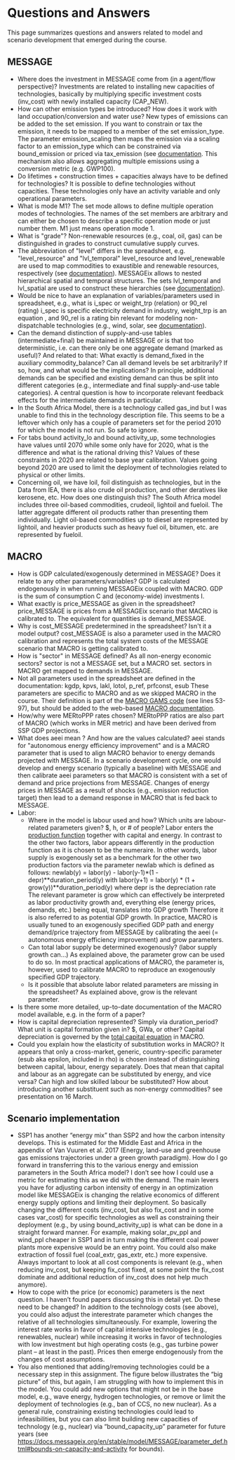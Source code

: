 Questions and Answers
=====================
This page summarizes questions and answers related to model and scenario development that emerged during the course.

MESSAGE
-------
- Where does the investment in MESSAGE come from (in a agent/flow perspective)?
  Investments are related to installing new capacities of technologies, basically by multiplying specific investment costs (inv_cost) with newly installed capacity (CAP_NEW).
- How can other emission types be introduced? How does it work with land occupation/conversion and water use?
  New types of emissions can be added to the set emission. If you want to constrain or tax the emission, it needs to be mapped to a member of the set emission_type. The parameter emission_scaling then maps the emission via a scaling factor to an emission_type which can be constrained via bound_emission or priced via tax_emission (see [documentation](https://docs.messageix.org/en/latest/model/MESSAGE/parameter_def.html#parameters-of-the-emission-section). This mechanism also allows aggregating multiple emissions using a conversion metric (e.g. GWP100).
- Do lifetimes + construction times + capacities always have to be defined for technologies?
  It is possible to define technologies without capacities. These technologies only have an activity variable and only operational parameters.
- What is mode M1?
  The set mode allows to define multiple operation modes of technologies. The names of the set members are arbitrary and can either be chosen to describe a specific operation mode or just number them. M1 just means operation mode 1.
- What is "grade"?
  Non-renewable resources (e.g., coal, oil, gas) can be distinguished in grades to construct cumulative supply curves.
- The abbreviation of "level" differs in the spreadsheet, e.g. "level_resource" and "lvl_temporal"
  level_resource and level_renewable are used to map commodities to exaustible and renewable resources, respectively (see [documentation](https://docs.messageix.org/en/latest/model/MESSAGE/sets_maps_def.html#category-types-and-mappings)). MESSAGEix allows to nested hierarchical spatial and temporal structures. The sets lvl_temporal and lvl_spatial are used to construct these hierarchies (see [documentation](https://docs.messageix.org/en/latest/model/MESSAGE/sets_maps_def.html#sets-in-the-messageix-implementation)).
- Would be nice to have an explanation of variables/parameters used in spreadsheet, e.g., what is i_spec or weight_trp (relation) or 90_rel (rating)
  i_spec is specific electricity demand in industry, weight_trp is an equation , and 90_rel is a rating bin relevant for modeling non-dispatchable technologies (e.g., wind, solar, see [documentation](https://docs.messageix.org/en/latest/model/MESSAGE/model_core.html#auxilary-variables-for-technology-activity-by-rating-bins)).
- Can the demand distinction of supply-and-use tables (intermediate+final) be maintained in MESSAGE or is that too deterministic, i.e. can there only be one aggregate demand (marked as useful)? And related to that: What exactly is demand_fixed in the auxiliary commodity_balance? Can all demand levels be set arbitrarily? If so, how, and what would be the implications?
  In principle, additional demands can be specified and existing demand can thus be split into different categories (e.g., intermediate and final supply-and-use table categories). A central question is how to incorporate relevant feedback effects for the intermediate demands in particular.
- In the South Africa Model, there is a technology called gas_ind but I was unable to find this in the technology description file.
  This seems to be a leftover which only has a couple of parameters set for the period 2010 for which the model is not run. So safe to ignore.
-	For tabs bound activity_lo and bound activity_up, some technologies have values until 2070 while some only have for 2020, what is the difference and what is the rational driving this?
  Values of these constraints in 2020 are related to base year calibration. Values going beyond 2020 are used to limit the deployment of technologies related to physical or other limits.
-	Concerning oil, we have loil, foil distinguish as technologies, but in the Data from IEA, there is also crude oil production, and other deratives like kerosene, etc. How does one distinguish this?
  The South Africa model includes three oil-based commodities, crudeoil, lightoil and fueloil. The latter aggregate different oil products rather than presenting them individually. Light oil-based commodities up to diesel are represented by lightoil, and heavier products such as heavy fuel oil, bitumen, etc. are represented by fueloil.

MACRO
-----
- How is GDP calculated/exogenously determined in MESSAGE? Does it relate to any other parameters/variables?
  GDP is calculated endogenously in when running MESSAGEix coupled with MACRO. GDP is the sum of consumption C and (economy-wide) investments I.
- What exactly is price_MESSAGE as given in the spreadsheet?
  price_MESSAGE is prices from a MESSAGEix scenario that MACRO is calibrated to. The equivalent for quantities is demand_MESSAGE.
- Why is cost_MESSAGE predetermined in the spreadsheet? Isn't it a model output?
  cost_MESSAGE is also a parameter used in the MACRO calibration and represents the total system costs of the MESSAGE scenario that MACRO is getting calibrated to.
- How is "sector" in MESSAGE defined? As all non-energy economic sectors?
  sector is not a MESSAGE set, but a MACRO set. sectors in MACRO get mapped to demands in MESSAGE.
- Not all parameters used in the spreadsheet are defined in the documentation: kgdp, kpvs, lakl, lotol, p_ref, prfconst, esub
  These parameters are specific to MACRO and as we skipped MACRO in the course. Their definition is part of the [MACRO GAMS code](https://github.com/iiasa/message_ix/blob/main/message_ix/model/MACRO/macro_data_load.gms) (see lines 53-97), but should be added to the web-based [MACRO documentation](https://docs.messageix.org/en/latest/model/MACRO/macro_core.html).
- How/why were MERtoPPP rates chosen?
  MERtoPPP ratios are also part of MACRO (which works in MER metric) and have been derived from SSP GDP projections.
- What does aeei mean ? And how are the values calculated?
  aeei stands for "autonomous energy efficiency improvement" and is a MACRO parameter that is used to align MACRO behavior to energy demands projected with MESSAGE. In a scenario development cycle, one would develop and energy scenario (typically a baseline) with MESSAGE and then calibrate aeei parameters so that MACRO is consistent with a set of demand and price projections from MESSAGE. Changes of energy prices in MESSAGE as a result of shocks (e.g., emission reduction target) then lead to a demand response in MACRO that is fed back to MESSAGE.
- Labor:
  - Where in the model is labour used and how? Which units are labour-related parameters given? $, h, or # of people?
    Labor enters the [production function](https://docs.messageix.org/en/latest/model/MACRO/macro_core.html#equation-new-production) together with capital and energy. In contrast to the other two factors, labor appears differently in the production function as it is chosen to be the numeraire. In other words, labor supply is exogenously set as a benchmark for the other two production factors via the parameter newlab which is defined as follows:
    newlab(y) = labor(y) - labor(y-1)*(1 - depr)**duration_period(y) with labor(y+1) = labor(y) * (1 + grow(y))**duration_period(y) where depr is the depreciation rate
    The relevant parameter is grow which can effectively be interpreted as labor productivity growth and, everything else (energy prices, demands, etc.) being equal, translates into GDP growth Therefore it is also referred to as potential GDP growth. In practice, MACRO is usually tuned to an exogenously specified GDP path and energy demand/price trajectory from MESSAGE by calibrating the aeei (= autonomous energy efficiency improvement) and grow parameters.
  - Can total labor supply be determined exogenously? (labor supply growth can...)
    As explained above, the parameter grow can be used to do so. In most practical applications of MACRO, the parameter is, however, used to calibrate MACRO to reproduce an exogenously specified GDP trajectory.
  - Is it possible that absolute labor related parameters are missing in the spreadsheet?
    As explained above, grow is the relevant parameter.
- Is there some more detailed, up-to-date documentation of the MACRO model available, e.g. in the form of a paper?
- How is capital depreciation represented? Simply via duration_period? What unit is capital formation given in? $, GWa, or other?
  Capital depreciation is governed by the [total capital equation](https://docs.messageix.org/en/latest/model/MACRO/macro_core.html#equation-total-capital) in MACRO.
- Could you explain how the elasticity of substitution works in MACRO? It appears that only a cross-market, generic, country-specific parameter (esub aka epsilon, included in rho) is chosen instead of distinguishing between capital, labour, energy separately. Does that mean that capital and labour as an aggregate can be substituted by energy, and vice versa? Can high and low skilled labour be substituted? How about introducing another substituent such as non-energy commodities?
  see presentation on 16 March.

Scenario implementation
-----------------------
-	SSP1 has another “energy mix” than SSP2 and how the carbon intensity develops. This is estimated for the Middle East and Africa in the appendix of Van Vuuren et al. 2017 (Energy, land-use and greenhouse gas emissions trajectories under a green growth paradigm). How do I go forward in transferring this to the various energy and emission parameters in the South Africa model? I don’t see how I could use a metric for estimating this as we did with the demand.
The main levers you have for adjusting carbon intensity of energy in an optimization model like MESSAGEix is changing the relative economics of different energy supply options and limiting their deployment. So basically changing the different costs (inv_cost, but also fix_cost and in some cases var_cost) for specific technologies as well as constraining their deployment (e.g., by using bound_activity_up) is what can be done in a straight forward manner. For example, making solar_pv_ppl and wind_ppl cheaper in SSP1 and in turn making the different coal power plants more expensive would be an entry point. You could also make extraction of fossil fuel (coal_extr, gas_extr, etc.) more expensive. Always important to look at all cost components is relevant (e.g., when reducing inv_cost, but keeping fix_cost fixed, at some point the fix_cost dominate and additional reduction of inv_cost does not help much anymore).
-	How to cope with the price (or economic) parameters is the next question. I haven’t found papers discussing this in detail yet. Do these need to be changed?
In addition to the technology costs (see above), you could also adjust the interestrate parameter which changes the relative of all technologies simultaneously. For example, lowering the interest rate works in favor of capital intensive technologies (e.g., renewables, nuclear) while increasing it works in favor of technologies with low investment but high operating costs (e.g., gas turbine power plant – at least in the past). Prices then emerge endogenously from the changes of cost assumptions.
-	You also mentioned that adding/removing technologies could be a necessary step in this assignment. The figure below illustrates the “big picture” of this, but again, I am struggling with how to implement this in the model.
You could add new options that might not be in the base model, e.g., wave energy, hydrogen technologies, or remove or limit the deployment of technologies (e.g., ban of CCS, no new nuclear). As a general rule, constraining existing technologies could lead to infeasibilities, but you can also limit building new capacities of technology (e.g., nuclear) via “bound_capacity_up” parameter for future years (see https://docs.messageix.org/en/stable/model/MESSAGE/parameter_def.html#bounds-on-capacity-and-activity for bounds).
